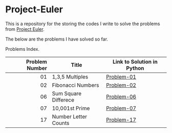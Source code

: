 # Project-Euler

This is a repository for the storing the codes I write to solve the problems from [Project Euler](projecteuler.net).

The below are the problems I have solved so far.

Problems Index.

| Problem Number | Title                | Link to Solution in Python                       |
|---------------:|----------------------|--------------------------------------------------|
|             01 | 1,3,5 Multiples      | [Problem-01](code/1-3-5-muliples.ipynb)          |
|             02 | Fibonacci Numbers    | [Problem-02](code/2-Fibonacci_numbers.ipynb)     |
|             06 | Sum Square Differece | [Problem-06](code/6-sum-square-difference.ipynb) |
|             07 | 10,001st Prime       | [Problem-07](code/7-10001st_prime.ipynb)         |
|             17 | Number Letter Counts | [Problem-17](code/17-number-letter-counts.ipynb) |
